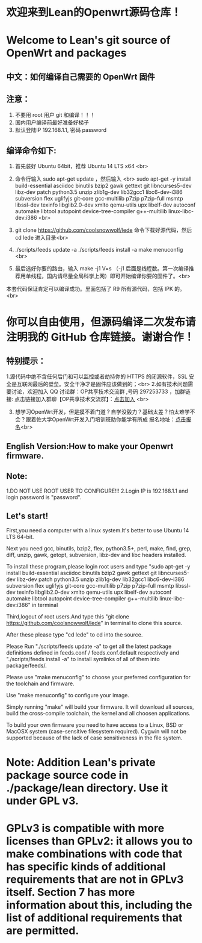 欢迎来到Lean的Openwrt源码仓库！
=
Welcome to Lean's  git source of OpenWrt and packages
=
中文：如何编译自己需要的 OpenWrt 固件
-
注意：
-
1. 不要用 root 用户 git 和编译！！！
2. 国内用户编译前最好准备好梯子
3. 默认登陆IP 192.168.1.1, 密码 password

编译命令如下:
-
1. 首先装好 Ubuntu 64bit，推荐  Ubuntu  14 LTS x64 \<br>

2. 命令行输入 sudo apt-get update ，然后输入 \<br>
sudo apt-get -y install build-essential asciidoc binutils bzip2 gawk gettext git libncurses5-dev libz-dev patch python3.5 unzip zlib1g-dev lib32gcc1 libc6-dev-i386 subversion flex uglifyjs git-core gcc-multilib p7zip p7zip-full msmtp libssl-dev texinfo libglib2.0-dev xmlto qemu-utils upx libelf-dev autoconf automake libtool autopoint device-tree-compiler g++-multilib linux-libc-dev:i386 \<br>

3. git clone https://github.com/coolsnowwolf/lede 命令下载好源代码，然后 cd lede 进入目录\<br>

4. ./scripts/feeds update -a 
   ./scripts/feeds install -a
   make menuconfig \<br>

5. 最后选好你要的路由，输入 make -j1 V=s （-j1 后面是线程数。第一次编译推荐用单线程，国内请尽量全局科学上网）即可开始编译你要的固件了。\<br>

本套代码保证肯定可以编译成功。里面包括了 R9 所有源代码，包括 IPK 的。\<br>

你可以自由使用，但源码编译二次发布请注明我的 GitHub 仓库链接。谢谢合作！
=
特别提示：
------
1.源代码中绝不含任何后门和可以监控或者劫持你的 HTTPS 的闭源软件，SSL 安全是互联网最后的壁垒。安全干净才是固件应该做到的；\<br>
2.如有技术问题需要讨论，欢迎加入 QQ 讨论群：OP共享技术交流群 ,号码 297253733 ，加群链接: 点击链接加入群聊【OP共享技术交流群】：[点击加入](https://jq.qq.com/?_wv=1027&k=5yCRuXL "OP共享技术交流群")  \<br>

3. 想学习OpenWrt开发，但是摸不着门道？自学没毅力？基础太差？怕太难学不会？跟着佐大学OpenWrt开发入门培训班助你能学有所成
报名地址：[点击报名](http://forgotfun.org/2018/04/openwrt-training-2018.html "报名")\<br>

English Version:How to make your Openwrt firmware.
-
Note:
--
1.DO NOT USE ROOT USER TO CONFIGURE!!!
2.Login IP is 192.168.1.1 and login password is "password".

Let's start!
---
First,you need a computer with a linux system.It's better to use Ubuntu 14 LTS 64-bit.

Next you need gcc, binutils, bzip2, flex, python3.5+, perl, make, find, grep, diff, unzip, gawk, getopt, subversion, libz-dev and libc headers installed.

To install these program,please login root users and type "sudo apt-get -y install build-essential asciidoc binutils bzip2 gawk gettext git libncurses5-dev libz-dev patch python3.5 unzip zlib1g-dev lib32gcc1 libc6-dev-i386 subversion flex uglifyjs git-core gcc-multilib p7zip p7zip-full msmtp libssl-dev texinfo libglib2.0-dev xmlto qemu-utils upx libelf-dev autoconf automake libtool autopoint device-tree-compiler g++-multilib linux-libc-dev:i386" in terminal

Third,logout of root users.And type this "git clone https://github.com/coolsnowwolf/lede" in terminal to clone this source.

After these please type "cd lede" to cd into the source.

Please Run "./scripts/feeds update -a" to get all the latest package definitions
defined in feeds.conf / feeds.conf.default respectively
and "./scripts/feeds install -a" to install symlinks of all of them into
package/feeds/.
 
Please use "make menuconfig" to choose your preferred
configuration for the toolchain and firmware.

Use "make menuconfig" to configure your image.

Simply running "make" will build your firmware.
It will download all sources, build the cross-compile toolchain, 
the kernel and all choosen applications.

To build your own firmware you need to have access to a Linux, BSD or MacOSX system
(case-sensitive filesystem required). Cygwin will not be supported because of
the lack of case sensitiveness in the file system.

Note: Addition Lean's private package source code in ./package/lean directory. Use it under GPL v3.
=
GPLv3 is compatible with more licenses than GPLv2: it allows you to make combinations with code that has specific kinds of additional requirements that are not in GPLv3 itself. Section 7 has more information about this, including the list of additional requirements that are permitted.
=
